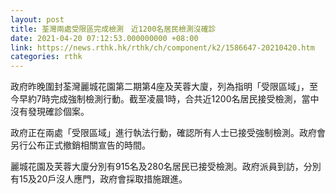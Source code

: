 ```yaml
---
layout: post
title: 荃灣兩處受限區完成檢測　近1200名居民檢測沒確診
date: 2021-04-20 07:12:53.000000000 +08:00
link: https://news.rthk.hk/rthk/ch/component/k2/1586647-20210420.htm
categories: rthk
---
```


政府昨晚圍封荃灣麗城花園第二期第4座及芙蓉大廈，列為指明「受限區域」，至今早約7時完成強制檢測行動。截至凌晨1時，合共近1200名居民接受檢測，當中沒有發現確診個案。

政府正在兩處「受限區域」進行執法行動，確認所有人士已接受強制檢測。政府會另行公布正式撤銷相關宣告的時間。

麗城花園及芙蓉大廈分別有915名及280名居民已接受檢測。政府派員到訪，分別有15及20戶沒人應門，政府會採取措施跟進。

